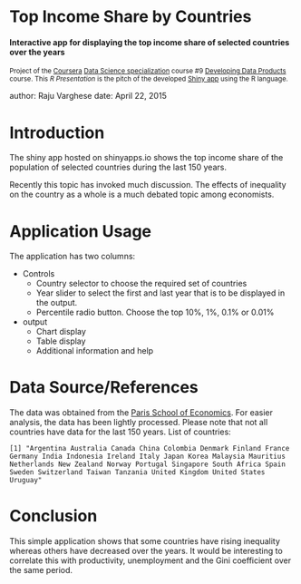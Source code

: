 Top Income Share by Countries
========================================================

#### Interactive app for displaying the top income share of selected countries over the years

<small>Project of the [Coursera](http://coursera.org) [Data Science specialization](https://www.coursera.org/specialization/jhudatascience/1) course #9 [Developing Data Products](https://class.coursera.org/devdataprod-013) course. This *R Presentation* is the pitch of the developed [Shiny app](https://rajuvarghese.shinyapps.io/tiapp/) using the R language.</small>

author: Raju Varghese
date: April 22, 2015


Introduction
========================================================

The shiny app hosted on shinyapps.io shows the top income share of the population of selected countries during the last 150 years.

Recently this topic has invoked much discussion. The effects of inequality on the country as a whole is a much debated topic among economists.


Application Usage
========================================================

The application has two columns:

* Controls
  * Country selector to choose the required set of countries
  * Year slider to select the first and last year that is to be displayed in the output.
  * Percentile radio button. Choose the top 10%, 1%, 0.1% or 0.01%
* output
  * Chart display
  * Table display
  * Additional information and help

Data Source/References
========================================================

The data was obtained from the [Paris School of Economics](http://topincomes.g-mond.parisschoolofeconomics.eu/#Database:). For easier analysis, the data has been lightly processed. Please note that not all countries have data for the last 150 years. List of countries:


```
[1] "Argentina Australia Canada China Colombia Denmark Finland France Germany India Indonesia Ireland Italy Japan Korea Malaysia Mauritius Netherlands New Zealand Norway Portugal Singapore South Africa Spain Sweden Switzerland Taiwan Tanzania United Kingdom United States Uruguay"
```

Conclusion
========================================================

This simple application shows that some countries have rising inequality whereas others have decreased over the years. It would be interesting to correlate this with productivity, unemployment and the Gini coefficient over the same period.
